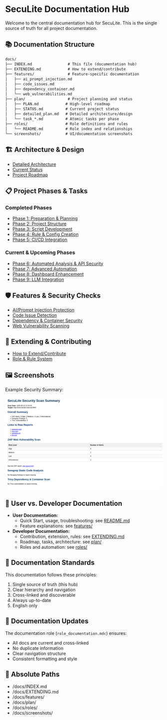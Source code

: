 # SecuLite Documentation Hub

Welcome to the central documentation hub for SecuLite. This is the single source of truth for all project documentation.

## 📚 Documentation Structure

```
docs/
├── INDEX.md                # This file (documentation hub)
├── EXTENDING.md            # How to extend/contribute
├── features/               # Feature-specific documentation
│   ├── ai_prompt_injection.md
│   ├── code_issues.md
│   ├── dependency_container.md
│   └── web_vulnerabilities.md
├── plan/                   # Project planning and status
│   ├── PLAN.md            # High-level roadmap
│   ├── STATUS.md          # Current project status
│   ├── detailed_plan.md   # Detailed architecture/design
│   └── task_*.md          # Atomic tasks per phase
├── roles/                 # Role definitions and rules
│   └── README.md          # Role index and relationships
└── screenshots/           # UI/documentation screenshots
```

## 🏗️ Architecture & Design

- [Detailed Architecture](plan/detailed_plan.md)
- [Current Status](plan/STATUS.md)
- [Project Roadmap](plan/PLAN.md)

## 📋 Project Phases & Tasks

### Completed Phases
- [Phase 1: Preparation & Planning](plan/task_1.md)
- [Phase 2: Project Structure](plan/task_2.md)
- [Phase 3: Script Development](plan/task_3.md)
- [Phase 4: Rule & Config Creation](plan/task_4.md)
- [Phase 5: CI/CD Integration](plan/task_5.md)

### Current & Upcoming Phases
- [Phase 6: Automated Analysis & API Security](plan/task_6.md)
- [Phase 7: Advanced Automation](plan/task_7.md)
- [Phase 8: Dashboard Enhancement](plan/task_8.md)
- [Phase 9: LLM Integration](plan/task_9.md)

## 🛡️ Features & Security Checks

- [AI/Prompt Injection Protection](features/ai_prompt_injection.md)
- [Code Issue Detection](features/code_issues.md)
- [Dependency & Container Security](features/dependency_container.md)
- [Web Vulnerability Scanning](features/web_vulnerabilities.md)

## 🧩 Extending & Contributing

- [How to Extend/Contribute](EXTENDING.md)
- [Role & Rule System](roles/README.md)

## 🖼️ Screenshots

Example Security Summary:

![Security Summary Example](screenshots/security-summary-example.png)

## 👤 User vs. Developer Documentation

- **User Documentation:**
  - Quick Start, usage, troubleshooting: see [README.md](../README.md)
  - Feature explanations: see [features/](features/)
- **Developer Documentation:**
  - Contribution, extension, rules: see [EXTENDING.md](EXTENDING.md)
  - Roadmap, tasks, architecture: see [plan/](plan/)
  - Roles and automation: see [roles/](roles/)

## 📖 Documentation Standards

This documentation follows these principles:
1. Single source of truth (this hub)
2. Clear hierarchy and navigation
3. Cross-linked and discoverable
4. Always up-to-date
5. English only

## 🔄 Documentation Updates

The documentation role (`role_documentation.mdc`) ensures:
- All docs are current and cross-linked
- No duplicate information
- Clear navigation structure
- Consistent formatting and style

## 📂 Absolute Paths

- /docs/INDEX.md
- /docs/EXTENDING.md
- /docs/features/
- /docs/plan/
- /docs/roles/
- /docs/screenshots/ 